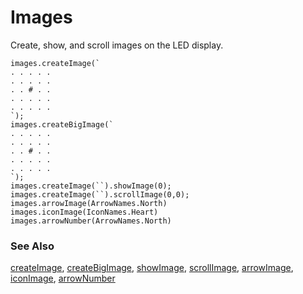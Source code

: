 # Images

Create, show, and scroll images on the LED display.

```cards
images.createImage(`
. . . . .
. . . . .
. . # . .
. . . . .
. . . . .
`);
images.createBigImage(`
. . . . .
. . . . .
. . # . .
. . . . .
. . . . .
`);
images.createImage(``).showImage(0);
images.createImage(``).scrollImage(0,0);
images.arrowImage(ArrowNames.North)
images.iconImage(IconNames.Heart)
images.arrowNumber(ArrowNames.North)
```

### See Also

[createImage](/reference/images/create-image), [createBigImage](/reference/images/create-big-image),
[showImage](/reference/images/show-image), [scrollImage](/reference/images/scroll-image),
[arrowImage](/reference/images/arrow-image), [iconImage](/reference/images/icon-image), [arrowNumber](/reference/images/arrow-number)
